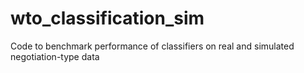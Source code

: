 # wto_classification_sim
Code to benchmark performance of classifiers on real and simulated negotiation-type data
